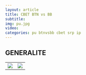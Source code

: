 ```yaml
---
layout: article
title: CBET BTN vs BB
subtitle: 
img: pu.jpg
video: 
categories: pu btnvsbb cbet srp ip
---
```


<div class="body">

  <h2>GENERALITE</h2>

  <table>
    <tbody>
      <tr>
        <td><img src="/blog/img/2024-02-04-core.png"></td>
        <td><img src="/blog/img/2024-02-04-top.png"></td>
      </tr>
    </tbody>
  </table>

  <p></p>
  
</div>
